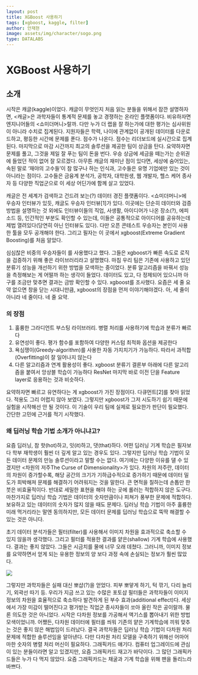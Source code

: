 ```yaml
---
layout: post
title: XGBoost 사용하기
tags: [xgboost, kaggle, filter]
author: 안재현
image: assets/img/character/sogo.png 
type: DATALABS
---
```


# XGBoost 사용하기

## **소개**

시작은 캐글(kaggle)이었다. 캐글이 무엇인지 처음 읽는 분들을 위해서 잠깐 설명하자면, <캐글>은 과학자들이 통계적 문제를 놓고 경쟁하는 온라인 플랫폼이다. 비유하자면 엔지니어들의 <쇼미더머니>랄까. 다만 누가 더 랩을 잘 하는가에 대한 평가는 심사위원이 아니라 수치로 집계된다. 지원자들은 학력, 나이에 관계없이 공개된 데이터를 다운로드하고, 평등한 시간에 문제를 푼다. 점수가 나온다. 점수는 리더보드에 실시간으로 집계된다. 마지막으로 마감 시간까지 최고의 솔루션을 제공한 팀이 상금을 탄다. 요약하자면 문제를 풀고, 그것을 제일 잘 푸는 팀이 돈을 번다. 우승 상금에 세금을 떼는가는 순위권에 들었던 적이 없어 잘 모르겠다. 아무튼 캐글의 재미난 점이 있다면, 세상에 숨어있는, 속된 말로 ‘재야의 고수들’이 참 많구나 하는 인식과, 고수들은 유명 기업에만 있는 것이 아니라는 점이다. 고수들은 금융계 분석가, 공학자, 대학원생, 웹 개발자, 헬스 케어 종사자 등 다양한 직업군으로 이 세상 어딘가에 함께 살고 있었다.

캐글은 전 세계가 검색하고 건드려 보는(?) 데이터 경진 플랫폼이다. <쇼미더머니>에 우승자 인터뷰가 있듯, 캐글도 우승자 인터뷰[1]가 있다. 이곳에는 단순히 데이터와 검증 방법을 설명하는 것 외에도 인터뷰이들의 직업, 사생활, 아이디어가 나온 장소(?), 에피소드 등, 인간적인 부분도 확인할 수 있는데, 이들은 공통적으로 아이디어를 공유하는데 제법 열려있다(당연히 아닌 인터뷰도 있다). 다만 오픈 콘테스트 우승자는 본인이 사용한 툴을 모두 공개해야 한다. 그리고 필자는 이 곳에서 xgboost(Extreme Gradient Boosting)를 처음 알았다.

심심찮은 비중의 우승자들이 <xgboost>를 사용했다고 했다. 그들은 xgboost가 빠른 속도로 로직을 검증하기 위해 좋은 라이브러리라고 설명했다. 마침 우리 팀은 기존에 사용하고 있던 분류기 성능을 개선하기 위한 방법을 모색하는 중이었다. 분류 알고리즘을 바꿔서 성능을 측정해보는 게 어떨까 하는 생각이 들었다. 데이터도 있고, 다 정제되어 있으니까 아구를 조금만 맞추면 결과는 금방 확인할 수 있다. xgboost를 조사했다. 요즘은 세 줄 요약 없으면 창을 닫는 시대니만큼, xgboost의 장점을 먼저 이야기해야겠다. 아, 세 줄이 아니라 네 줄이다. 네 줄 요약.

### **<xgboost>의 장점**

  1. 훌륭한 그라디언트 부스팅 라이브러리. 병렬 처리를 사용하기에 학습과 분류가 빠르다
  2. 유연성이 좋다. 평가 함수를 포함하여 다양한 커스텀 최적화 옵션을 제공한다
  3. 욕심쟁이(Greedy-algorithm)를 사용한 자동 가지치기가 가능하다. 따라서 과적합(Overfitting)이 잘 일어나지 않는다
  4. 다른 알고리즘과 연계 활용성이 좋다. xgboost 분류기 결론부 아래에 다른 알고리즘을 붙여서 앙상블 학습이 가능하다 ResNet 마지막 바로 이전 단을 Feature layer로 응용하는 것과 비슷하다.

요약하자면 빠르고 유연하다는 게 xgboost가 가진 장점이다. 다큐먼트[2]를 찾아 읽었다. 적용도 그리 어렵지 않아 보였다. 그렇지만 xgboost가 그저 시도하기 쉽기 때문에 실험을 시작해선 안 될 것이다. 이 기술이 우리 팀에 실제로 필요한가 판단이 필요했다. 간단한 고민에 근거를 적기 시작했다.

### **왜 딥러닝 학습 기법 소개가 아니냐고?**

요즘 딥러닝, 참 핫(hot)하고, 잇(it)하고, 댓(that)하다. 어떤 딥러닝 기계 학습은 필자보다 학부 재학생이 훨씬 더 깊게 알고 있는 경우도 있다. 그렇지만 딥러닝 학습 기법이 모든 데이터 문제의 만능 솔루션이라고 말할 수는 없다. 여기에는 다양한 이유를 댈 수 있겠지만 <차원의 저주The Curse of Dimensionality>가 있다. 차원의 저주란, 데이터의 차원이 증가할수록, 해당 공간의 크기가 기하급수적으로 증가하기 때문에 데이터 밀도가 희박해져 문제를 해결하기 어려워지는 것을 말한다. 큰 면적을 칠하는데 손톱만 한 붓은 비효율적이다. 반대로 세밀한 표현을 해야 하는 곳에 롤러는 적합하지 않은 도구다. 마찬가지로 딥러닝 학습 기법은 데이터의 숫자만큼이나 피쳐가 풍부한 문제에 적합하다. 보유하고 있는 데이터의 숫자가 많지 않을 때도 문제다. 딥러닝 학습 기법이 아주 훌륭한 미래 먹거리라는 말엔 동의하지만, 모든 데이터 문제를 딥러닝 학습으로 뚝딱 해결할 수 있는 것은 아니다.

초기 데이터 분석가들은 필터(filter)를 사용해서 이미지 차원을 효과적으로 축소할 수 있지 않을까 생각했다. 그리고 필터를 적용한 결과를 얕은(shallow) 기계 학습에 사용했다. 결과는 좋지 않았다. 그들은 시금치를 물에 너무 오래 데쳤다. 그러니까, 이미지 정보를 요약하면서 얻게 되는 유용한 정보의 양 보다 과정 속에 손실되는 정보가 훨씬 많았다.

![](https://t1.daumcdn.net/thumb/R1280x0/?fname=http%3A//t1.daumcdn.net/brunch/service/user/i7B/image/9KdUnbFHdhdYyNTBHLfPndnkna0.jpg)

그렇지만 과학자들은 실패 대신 뽀샵(?)을 얻었다. 피부 뽀얗게 하기, 턱 깎기, 다리 늘리기, 외곽선 따기 등. 우리가 지금 쓰고 있는 수많은 포토샵 필터들은 과학자들이 이미지 정보의 차원을 효율적으로 축소하다 발견하게 된 부수 효과(additional effect)다. 세상에서 가장 미감이 떨어진다고 평가받는 직업군 종사자들이 쏘아 올린 작은 공이랄까. 물론 의도한 것은 아니었다. 시작은 다차원 정보를 가공해서 액기스를 뽑아내기 위한 방법 모색이었니까. 어쨌든, 다차원 데이터에 필터를 씌워 기존의 얕은 기계학습에 끼워 맞추는 것은 좋지 않은 해법임이 드러났다. 결국 과학자들은 딥러닝 학습 기법이 다차원 처리 문제에 적합한 솔루션임을 알아낸다. 다만 다차원 처리 모델을 구축하기 위해선 어마어마한 숫자의 병렬 처리 머신이 필요하다. 그래픽카드 얘기다. 컴퓨터 업그레이드에 관심이 있는 분들이라면 알고 있겠지만, 요즘 그래픽카드 재고가 바닥이다. 그 많던 그래픽카드들은 누가 다 먹지 않았다. 요즘 그래픽카드는 채굴과 기계 학습을 위해 팬을 돌리느라 바쁘다.